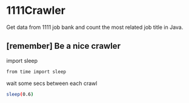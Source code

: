 # 1111Crawler
Get data from 1111 job bank and count the most related job title in Java.

## [remember] Be a nice crawler

import sleep
```sh
from time import sleep
```
wait some secs between each crawl
```sh
sleep(0.6)
```
